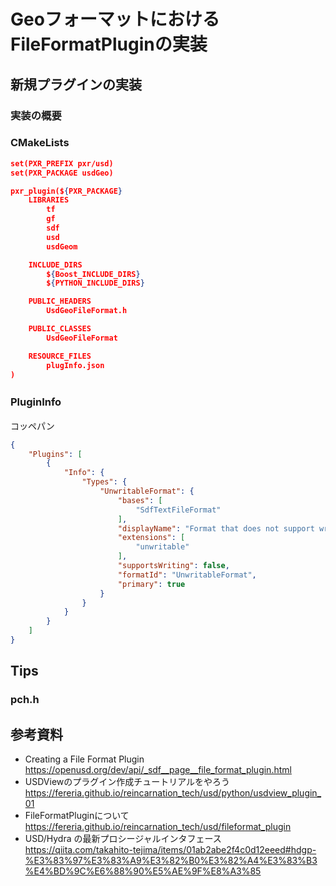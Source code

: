 # GeoフォーマットにおけるFileFormatPluginの実装

## 新規プラグインの実装
### 実装の概要


### CMakeLists

``` PluginInfo.json
set(PXR_PREFIX pxr/usd)
set(PXR_PACKAGE usdGeo)

pxr_plugin(${PXR_PACKAGE}
    LIBRARIES
        tf
        gf
        sdf
        usd
        usdGeom

    INCLUDE_DIRS
        ${Boost_INCLUDE_DIRS}
        ${PYTHON_INCLUDE_DIRS}

    PUBLIC_HEADERS
        UsdGeoFileFormat.h

    PUBLIC_CLASSES
        UsdGeoFileFormat

    RESOURCE_FILES
        plugInfo.json
)
```

### PluginInfo　　
コッペパン

``` PluginInfo.json
{
    "Plugins": [
        {
            "Info": {
                "Types": {
                    "UnwritableFormat": {
                        "bases": [
                            "SdfTextFileFormat"
                        ],
                        "displayName": "Format that does not support writing",
                        "extensions": [
                            "unwritable"
                        ],
                        "supportsWriting": false,
                        "formatId": "UnwritableFormat",
                        "primary": true
                    }
                }
            }
        }
    ]
}
```


## Tips
### pch.h

## 参考資料
* Creating a File Format Plugin  
https://openusd.org/dev/api/_sdf__page__file_format_plugin.html
* USDViewのプラグイン作成チュートリアルをやろう  
https://fereria.github.io/reincarnation_tech/usd/python/usdview_plugin_01
* FileFormatPluginについて  
https://fereria.github.io/reincarnation_tech/usd/fileformat_plugin
* USD/Hydra の最新プロシージャルインタフェース  
https://qiita.com/takahito-tejima/items/01ab2abe2f4c0d12eeed#hdgp-%E3%83%97%E3%83%A9%E3%82%B0%E3%82%A4%E3%83%B3%E4%BD%9C%E6%88%90%E5%AE%9F%E8%A3%85